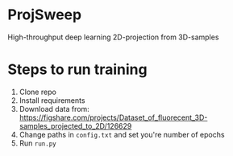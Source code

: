# ProjSweep
High-throughput deep learning 2D-projection from 3D-samples


# Steps to run training
1. Clone repo
2. Install requirements
3. Download data from: https://figshare.com/projects/Dataset_of_fluorecent_3D-samples_projected_to_2D/126629
4. Change paths in ```config.txt``` and set you're number of epochs
6. Run ```run.py```
